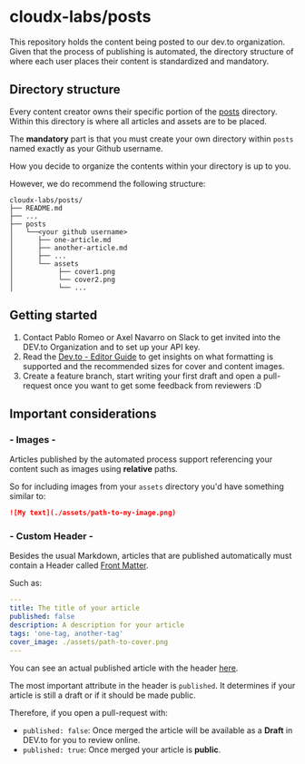 # cloudx-labs/posts

This repository holds the content being posted to our dev.to organization. Given that the process of publishing is automated, the directory structure of where each user places their content is standardized and mandatory.

## Directory structure

Every content creator owns their specific portion of the [posts](posts) directory.
Within this directory is where all articles and assets are to be placed.

The **mandatory** part is that you must create your own directory within `posts` named exactly as your Github username.

How you decide to organize the contents within your directory is up to you.

However, we do recommend the following structure:

```text
cloudx-labs/posts/
├── README.md
├── ...
├── posts
│   └──<your github username>
│      ├── one-article.md
│      ├── another-article.md
│      ├── ...
│      └── assets
│           ├── cover1.png
│           └── cover2.png
│           └── ...
```

## Getting started

1. Contact Pablo Romeo or Axel Navarro on Slack to get invited into the DEV.to Organization and to set up your API key.
2. Read the [Dev.to - Editor Guide](https://dev.to/p/editor_guide) to get insights on what formatting is supported and the recommended sizes for cover and content images.
3. Create a feature branch, start writing your first draft and open a pull-request once you want to get some feedback from reviewers :D

## Important considerations

### - Images -

Articles published by the automated process support referencing your content such as images using **relative** paths. 

So for including images from your `assets` directory you'd have something similar to:

```md
![My text](./assets/path-to-my-image.png)
```

### - Custom Header -

Besides the usual Markdown, articles that are published automatically must contain a Header called [Front Matter](https://jekyllrb.com/docs/front-matter/).

Such as:

```yaml
---
title: The title of your article
published: false
description: A description for your article
tags: 'one-tag, another-tag'
cover_image: ./assets/path-to-cover.png
---
```

You can see an actual published article with the header [here](./posts/pabloromeo/1.docker-multi-arch.md).

The most important attribute in the header is `published`. It determines if your article is still a draft or if it should be made public.

Therefore, if you open a pull-request with:

- `published: false`: Once merged the article will be available as a **Draft** in DEV.to for you to review online.
- `published: true`: Once merged your article is **public**.
